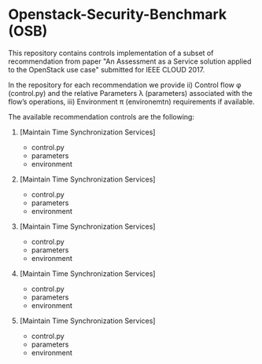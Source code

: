 # Openstack-Security-Benchmark (OSB)

 This repository contains controls implementation of a subset of recommendation from paper "An Assessment as a Service solution applied to the OpenStack use case" submitted for IEEE CLOUD 2017.

 In the repository for each recommendation we provide ii) Control flow φ (control.py) and the relative Parameters λ (parameters) associated with the flow’s operations, iii) Environment π (environemtn) requirements if available.

 The available recommendation controls are the following:

 1. [Maintain Time Synchronization Services]
 	- control.py
 	- parameters
 	- environment

 2. [Maintain Time Synchronization Services]
 	- control.py
 	- parameters
 	- environment

 3. [Maintain Time Synchronization Services]
 	- control.py
 	- parameters
 	- environment

 4. [Maintain Time Synchronization Services]
 	- control.py
 	- parameters
 	- environment

 5. [Maintain Time Synchronization Services]
 	- control.py
 	- parameters
 	- environment	